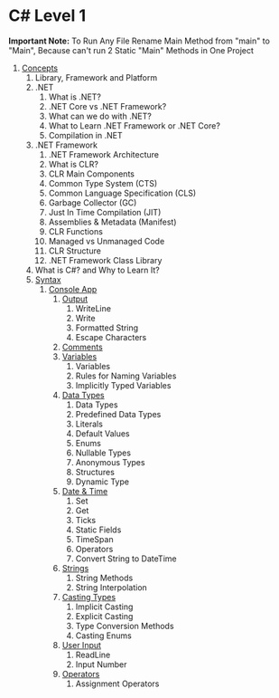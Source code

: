 # C# Level 1

**Important Note:** To Run Any File Rename Main Method from "main" to "Main", Because can't run 2 Static "Main" Methods in One Project

1. [Concepts](src/_1_concepts)
    1. Library, Framework and Platform
    2. .NET
        1. What is .NET?
        2. .NET Core vs .NET Framework?
        3. What can we do with .NET?
        4. What to Learn .NET Framework or .NET Core?
        5. Compilation in .NET
    3. .NET Framework
        1. .NET Framework Architecture
        2. What is CLR?
        3. CLR Main Components
        4. Common Type System (CTS)
        5. Common Language Specification (CLS)
        6. Garbage Collector (GC)
        7. Just In Time Compilation (JIT)
        8. Assemblies & Metadata (Manifest)
        9. CLR Functions
        10. Managed vs Unmanaged Code
        11. CLR Structure
        12. .NET Framework Class Library
    4. What is C#? and Why to Learn It?
    5. [Syntax](src/_1_concepts/_1_5_syntax)
        1. [Console App](src/_1_concepts/_1_5_syntax/_1_5_1_console_app)
            1. [Output](src/_1_concepts/_1_5_syntax/_1_5_1_console_app/_1_5_1_1_output)
                1. WriteLine
                2. Write
                3. Formatted String
                4. Escape Characters
            2. [Comments](src/_1_concepts/_1_5_syntax/_1_5_1_console_app/_1_5_1_2_comments)
            3. [Variables](src/_1_concepts/_1_5_syntax/_1_5_1_console_app/_1_5_1_3_variables)
                1. Variables
                2. Rules for Naming Variables
                3. Implicitly Typed Variables
            4. [Data Types](src/_1_concepts/_1_5_syntax/_1_5_1_console_app/_1_5_1_4_data_types)
                1. Data Types
                2. Predefined Data Types
                3. Literals
                4. Default Values
                5. Enums
                6. Nullable Types
                7. Anonymous Types
                8. Structures
                9. Dynamic Type
            5. [Date & Time](src/_1_concepts/_1_5_syntax/_1_5_1_console_app/_1_5_1_5_date_and_time)
                1. Set
                2. Get
                3. Ticks
                4. Static Fields
                5. TimeSpan
                6. Operators
                7. Convert String to DateTime
            6. [Strings](src/_1_concepts/_1_5_syntax/_1_5_1_console_app/_1_5_1_6_strings)
                1. String Methods
                2. String Interpolation
            7. [Casting Types](src/_1_concepts/_1_5_syntax/_1_5_1_console_app/_1_5_1_7_casting_types)
                1. Implicit Casting
                2. Explicit Casting
                3. Type Conversion Methods
                4. Casting Enums
            8. [User Input](src/_1_concepts/_1_5_syntax/_1_5_1_console_app/_1_5_1_8_user_input)
                1. ReadLine
                2. Input Number
            9. [Operators](src/_1_concepts/_1_5_syntax/_1_5_1_console_app/_1_5_1_9_operators)
                1. Assignment Operators